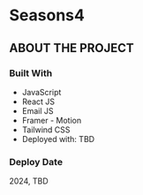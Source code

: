 # Seasons4

## ABOUT THE PROJECT

### Built With 
- JavaScript
- React JS
- Email JS
- Framer - Motion
- Tailwind CSS
- Deployed with: TBD

### Deploy Date
2024, TBD

